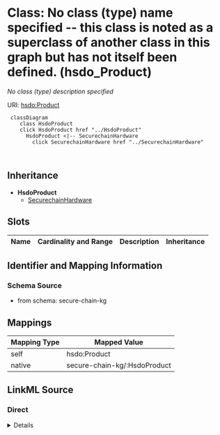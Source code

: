 

# Class: No class (type) name specified -- this class is noted as a superclass of another class in this graph but has not itself been defined. (hsdo_Product)


_No class (type) description specified_





URI: [hsdo:Product](http://schema.org/Product)






```mermaid
 classDiagram
    class HsdoProduct
    click HsdoProduct href "../HsdoProduct"
      HsdoProduct <|-- SecurechainHardware
        click SecurechainHardware href "../SecurechainHardware"
      
      
```





## Inheritance
* **HsdoProduct**
    * [SecurechainHardware](../classes/SecurechainHardware.md)



## Slots

| Name | Cardinality and Range | Description | Inheritance |
| ---  | --- | --- | --- |









## Identifier and Mapping Information







### Schema Source


* from schema: secure-chain-kg




## Mappings

| Mapping Type | Mapped Value |
| ---  | ---  |
| self | hsdo:Product |
| native | secure-chain-kg/:HsdoProduct |







## LinkML Source

<!-- TODO: investigate https://stackoverflow.com/questions/37606292/how-to-create-tabbed-code-blocks-in-mkdocs-or-sphinx -->

### Direct

<details>
```yaml
name: hsdo_Product
conforms_to: No schema conformance document specified
description: No class (type) description specified
title: No class (type) name specified -- this class is noted as a superclass of another
  class in this graph but has not itself been defined.
notes:
- Class with 0 occurrences.
from_schema: secure-chain-kg
rank: 1000
class_uri: hsdo:Product

```
</details>

### Induced

<details>
```yaml
name: hsdo_Product
conforms_to: No schema conformance document specified
description: No class (type) description specified
title: No class (type) name specified -- this class is noted as a superclass of another
  class in this graph but has not itself been defined.
notes:
- Class with 0 occurrences.
from_schema: secure-chain-kg
rank: 1000
class_uri: hsdo:Product

```
</details>